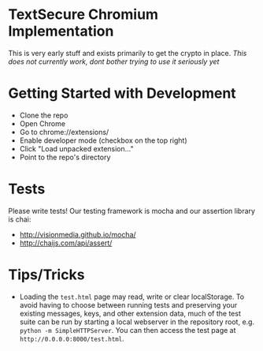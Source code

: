 TextSecure Chromium Implementation
==================================

This is very early stuff and exists primarily to get the crypto in place.
*This does not currently work, dont bother trying to use it seriously yet*

Getting Started with Development
================================

* Clone the repo
* Open Chrome
* Go to chrome://extensions/
* Enable developer mode (checkbox on the top right)
* Click "Load unpacked extension..."
* Point to the repo's directory

Tests
=====
Please write tests! Our testing framework is mocha and our assertion library is
chai:

  * http://visionmedia.github.io/mocha/
  * http://chaijs.com/api/assert/

Tips/Tricks
===========
* Loading the `test.html` page may read, write or clear localStorage. To avoid
  having to choose between running tests and preserving your existing messages,
  keys, and other extension data, much of the test suite can be run by starting
  a local webserver in the repository root, e.g. `python -m SimpleHTTPServer`.
  You can then access the test page at `http://0.0.0.0:8000/test.html`.
